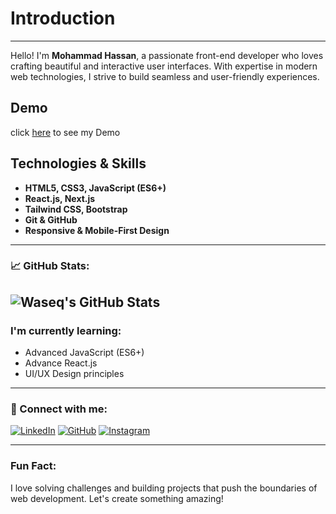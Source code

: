 # Introduction
---
Hello! I'm **Mohammad Hassan**, a passionate front-end developer who loves crafting beautiful and interactive user interfaces. With expertise in modern web technologies, I strive to build seamless and user-friendly experiences.

## Demo 
click [here](https://waseqx.github.io/profile/) to see my Demo

##  Technologies & Skills
- **HTML5, CSS3, JavaScript (ES6+)**
- **React.js, Next.js**
- **Tailwind CSS, Bootstrap** 
- **Git & GitHub**
- **Responsive & Mobile-First Design**

---

### 📈 GitHub Stats:
![Waseq's GitHub Stats](https://github-readme-stats.vercel.app/api?username=waseqX&show_icons=true&hide_title=true&hide=prs&count_private=true&theme=dark)
---
###  I'm currently learning:
-  Advanced JavaScript (ES6+)
-  Advance React.js
-  UI/UX Design principles
---

### 💬 Connect with me:
[![LinkedIn](https://img.shields.io/badge/LinkedIn-blue?style=for-the-badge&logo=linkedin&logoColor=white)](https://linkedin.com/in/waseq333)
[![GitHub](https://img.shields.io/badge/GitHub-black?style=for-the-badge&logo=github&logoColor=white)](https://github.com/waseqX)
[![Instagram](https://img.shields.io/badge/Instagram-pink?style=for-the-badge&logo=instagram&logoColor=white)](https://www.instagram.com/waseq333)

---

###  Fun Fact:
I love solving challenges and building projects that push the boundaries of web development. Let's create something amazing! 